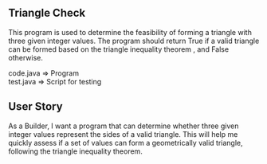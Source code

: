 ## Triangle Check

This program is used to determine the feasibility of forming a triangle with three given integer values. The program should return True if a valid triangle can be formed based on the triangle inequality theorem , and False otherwise.

code.java => Program <br>
test.java => Script for testing

## User Story

As a Builder, I want a program that can determine whether three given integer values represent the sides of a valid triangle. This will help me quickly assess if a set of values can form a geometrically valid triangle, following the triangle inequality theorem.
